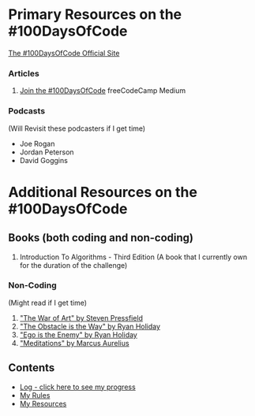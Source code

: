 # Primary Resources on the #100DaysOfCode

[The #100DaysOfCode Official Site](http://100daysofcode.com/)

### Articles
1. [Join the #100DaysOfCode](https://medium.freecodecamp.com/join-the-100daysofcode-556ddb4579e4) freeCodeCamp Medium

### Podcasts
(Will Revisit these podcasters if I get time)
- Joe Rogan
- Jordan Peterson
- David Goggins

# Additional Resources on the #100DaysOfCode

## Books (both coding and non-coding)
1. Introduction To Algorithms - Third Edition (A book that I currently own for the duration of the challenge)

### Non-Coding
(Might read if I get time)
1. ["The War of Art" by Steven Pressfield](http://www.goodreads.com/book/show/1319.The_War_of_Art)
2. ["The Obstacle is the Way" by Ryan Holiday](http://www.goodreads.com/book/show/18668059-the-obstacle-is-the-way?ac=1&from_search=true)
3. ["Ego is the Enemy" by Ryan Holiday](http://www.goodreads.com/book/show/27036528-ego-is-the-enemy?from_search=true&search_version=service)
4. ["Meditations" by Marcus Aurelius](https://www.goodreads.com/book/show/662925.Meditations)

## Contents
- [Log - click here to see my progress](log.md)
- [My Rules](rules.md)
- [My Resources](resources.md)
